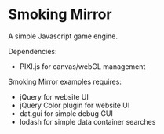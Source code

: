 # Smoking Mirror

A simple Javascript game engine.

Dependencies:

  * PIXI.js for canvas/webGL management

Smoking Mirror examples requires:

  * jQuery for website UI
  * jQuery Color plugin for website UI
  * dat.gui for simple debug GUI
  * lodash for simple data container searches
